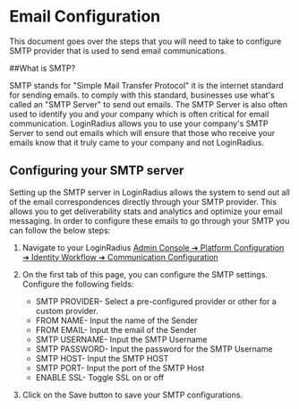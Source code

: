 # Email Configuration

This document goes over the steps that you will need to take to configure SMTP provider that is used to send email communications.

##What is SMTP?

SMTP stands for "Simple Mail Transfer Protocol" it is the internet standard for sending emails. to comply with this standard, businesses use what's called an "SMTP Server" to send out emails. The SMTP Server is also often used to identify you and your company which is often critical for email communication. LoginRadius allows you to use your company's SMTP Server to send out emails which will ensure that those who receive your emails know that it truly came to your company and not LoginRadius.

## Configuring your SMTP server
Setting up the SMTP server in LoginRadius allows the system to send out all of the email correspondences directly through your SMTP provider. This allows you to get deliverability stats and analytics and optimize your email messaging. In order to configure these emails to go through your SMTP you can follow the below steps:
1. Navigate to your LoginRadius <a href = https://adminconsole.loginradius.com/platform-configuration/identity-workflow/communication-configuration/email-configuration  target=_blank> Admin Console ➔ Platform Configuration ➔ Identity Workflow  ➔ Communication Configuration</a>

2. On the first tab of this page, you can configure the SMTP settings. Configure the following fields:
    - SMTP PROVIDER- Select a pre-configured provider or other for a custom provider.
    - FROM NAME- Input the name of the Sender
    - FROM EMAIL- Input the email of the Sender
    - SMTP USERNAME- Input the SMTP Username
    - SMTP PASSWORD- Input the password for the SMTP Username
    - SMTP HOST- Input the SMTP HOST
    - SMTP PORT- Input the port of the SMTP Host
    - ENABLE SSL- Toggle SSL on or off

3. Click on the Save button to save your SMTP configurations.
